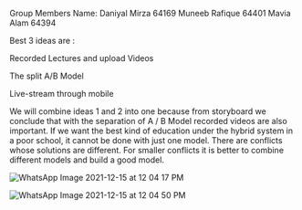 Group Members Name:
Daniyal Mirza 64169
Muneeb Rafique 64401
Mavia Alam    64394
 
 
 
 Best 3 ideas are :

Recorded Lectures and upload Videos

The split A/B Model

Live-stream through mobile


We will combine ideas 1 and 2 into one because from storyboard we conclude that with the separation of A / B Model recorded videos are also important. If we want the best kind of education under the hybrid system in a poor school, it cannot be done with just one model. There are conflicts whose solutions are different. For smaller conflicts it is better to combine different models and build a good model.



![WhatsApp Image 2021-12-15 at 12 04 17 PM](https://user-images.githubusercontent.com/66063454/146162817-e04b143b-3c02-4281-b027-04ff04dd3952.jpeg)


![WhatsApp Image 2021-12-15 at 12 04 50 PM](https://user-images.githubusercontent.com/66063454/146162840-826f8322-ed3b-471e-8093-b4e04d2c4cba.jpeg)



